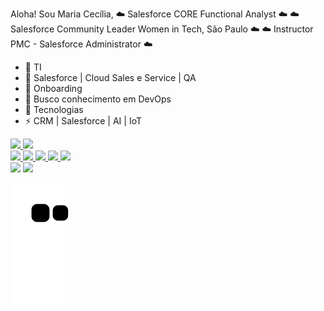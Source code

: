 Aloha!
Sou Maria Cecília,
☁️ Salesforce CORE Functional Analyst ☁️
☁️ Salesforce Community Leader Women in Tech, São Paulo ☁️
☁️ Instructor PMC - Salesforce Administrator ☁️

- 🔭 TI
- 🌱 Salesforce  | Cloud Sales e Service  | QA
- 👯 Onboarding 
- 🤔 Busco conhecimento em DevOps
- 💬 Tecnologias
- ⚡ CRM | Salesforce | AI | IoT 

<div>
  <a href="https://github.com/CeciMaya">
  <img height="180em" src="https://github-readme-stats.vercel.app/api?username=CeciMaya&show_icons=true&theme=dracula&include_all_commits=true&count_private=true"/>
  <img height="180em" src="https://github-readme-stats.vercel.app/api/top-langs/?username=CeciMaya&layout=compact&langs_count=7&theme=dracula"/>
</div>
  
  <div>
    <img height="50em" src="https://cdn.jsdelivr.net/gh/devicons/devicon/icons/salesforce/salesforce-original.svg" />
    <img height="50em" src="https://cdn.jsdelivr.net/gh/devicons/devicon/icons/jira/jira-original.svg" />
    <img height="50em" src="https://cdn.jsdelivr.net/gh/devicons/devicon/icons/googlecloud/googlecloud-original.svg" />
    <img height="50em" src="https://cdn.jsdelivr.net/gh/devicons/devicon/icons/canva/canva-original.svg" />
    <img height="50em" src="https://cdn.jsdelivr.net/gh/devicons/devicon/icons/facebook/facebook-original.svg" />
    <i class="devicon-adonisjs-original colori"></i>
</div>
 <div>
  <a href = "mailto:mariacecilia.brasil.mg@gmail.com"><img src="https://img.shields.io/badge/-Gmail-%23333?style=for-the-badge&logo=gmail&logoColor=white" target="_blank"></a>
  <a href="[https://www.linkedin.com/in/maria-cecília-silva-37593632/-45875016a](https://www.linkedin.com/in/maria-cec%C3%ADlia-silva-37593632/)" target="_blank"><img src="https://img.shields.io/badge/-LinkedIn-%230077B5?style=for-the-badge&logo=linkedin&logoColor=white" target="_blank"></a> 
   </div>
 
   ![Snake animation](https://github.com/CeciMaya/CeciMaya/blob/output/github-contribution-grid-snake.svg)
